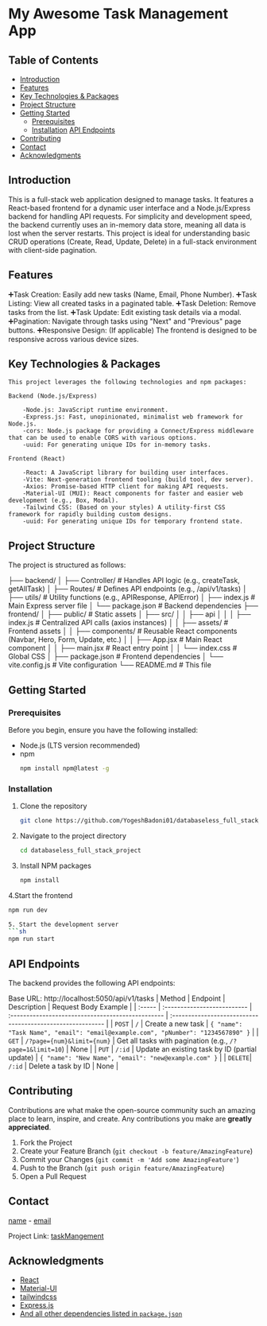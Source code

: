 # My Awesome Task Management App


## Table of Contents

- [Introduction](#introduction)
- [Features](#features)
- [Key Technologies & Packages](#key-technologies--packages)
- [Project Structure](#project-structure)
- [Getting Started](#getting-started)
  - [Prerequisites](#prerequisites)
  - [Installation](#installation)
  [API Endpoints](#6-api-endpoints)
- [Contributing](#contributing)
- [Contact](#contact)
- [Acknowledgments](#acknowledgments)

## Introduction

This is a full-stack web application designed to manage tasks. It features a React-based frontend for a dynamic user interface and a Node.js/Express backend for handling API requests. For simplicity and development speed, the backend currently uses an in-memory data store, meaning all data is lost when the server restarts. This project is ideal for understanding basic CRUD operations (Create, Read, Update, Delete) in a full-stack environment with client-side pagination.

## Features

➕Task Creation: Easily add new tasks (Name, Email, Phone Number).
➕Task Listing: View all created tasks in a paginated table.
➕Task Deletion: Remove tasks from the list.
➕Task Update: Edit existing task details via a modal.
➕Pagination: Navigate through tasks using "Next" and "Previous" page buttons.
➕Responsive Design: (If applicable) The frontend is designed to be responsive across various device sizes.

## Key Technologies & Packages

    This project leverages the following technologies and npm packages:

    Backend (Node.js/Express)

        -Node.js: JavaScript runtime environment.
        -Express.js: Fast, unopinionated, minimalist web framework for Node.js.
        -cors: Node.js package for providing a Connect/Express middleware that can be used to enable CORS with various options.
        -uuid: For generating unique IDs for in-memory tasks.
    
    Frontend (React)

        -React: A JavaScript library for building user interfaces.
        -Vite: Next-generation frontend tooling (build tool, dev server).
        -Axios: Promise-based HTTP client for making API requests.
        -Material-UI (MUI): React components for faster and easier web development (e.g., Box, Modal).
        -Tailwind CSS: (Based on your styles) A utility-first CSS framework for rapidly building custom designs.
        -uuid: For generating unique IDs for temporary frontend state.

## Project Structure

The project is structured as follows:

├── backend/
│   ├── Controller/        # Handles API logic (e.g., createTask, getAllTask)
│   ├── Routes/            # Defines API endpoints (e.g., /api/v1/tasks)
│   ├── utils/             # Utility functions (e.g., APIResponse, APIError)
│   ├── index.js           # Main Express server file
│   └── package.json       # Backend dependencies
├── frontend/
│   ├── public/            # Static assets
│   ├── src/
│   │   ├── api 
│   │   │   ├── index.js   # Centralized API calls (axios instances)
│   │   ├── assets/        # Frontend assets
│   │   ├── components/    # Reusable React components (Navbar, Hero, Form, Update, etc.)
│   │   ├── App.jsx        # Main React component
│   │   ├── main.jsx       # React entry point
│   │   └── index.css      # Global CSS 
│   ├── package.json       # Frontend dependencies
│   └── vite.config.js     # Vite configuration
└── README.md              # This file

## Getting Started


### Prerequisites

Before you begin, ensure you have the following installed:

- Node.js (LTS version recommended)
- npm
  ```sh
  npm install npm@latest -g
  ```

### Installation

1. Clone the repository
   ```sh
   git clone https://github.com/YogeshBadoni01/databaseless_full_stack_project.git
   ```
2. Navigate to the project directory
   ```sh
   cd databaseless_full_stack_project
   ```
3. Install NPM packages
   ```sh
   npm install
   ```
4.Start the frontend
   ```sh
   npm run dev

5. Start the development server
   ```sh
   npm run start
   ```

## API Endpoints
The backend provides the following API endpoints:

Base URL: http://localhost:5050/api/v1/tasks
| Method | Endpoint                    | Description                                       | Request Body Example                                       |
| :----- | :-------------------------- | :------------------------------------------------ | :--------------------------------------------------------- |
| `POST` | `/`                         | Create a new task                                 | `{ "name": "Task Name", "email": "email@example.com", "pNumber": "1234567890" }` |
| `GET`  | `/?page={num}&limit={num}`  | Get all tasks with pagination (e.g., `/?page=1&limit=10`) | None                                                       |
| `PUT`  | `/:id`                      | Update an existing task by ID (partial update)    | `{ "name": "New Name", "email": "new@example.com" }`       |
| `DELETE`| `/:id`                      | Delete a task by ID                               | None                                                       |


## Contributing

Contributions are what make the open-source community such an amazing place to learn, inspire, and create. Any contributions you make are **greatly appreciated**.

1. Fork the Project
2. Create your Feature Branch (`git checkout -b feature/AmazingFeature`)
3. Commit your Changes (`git commit -m 'Add some AmazingFeature'`)
4. Push to the Branch (`git push origin feature/AmazingFeature`)
5. Open a Pull Request


## Contact

[name](YogeshBadoni) - [email](mailto:yogibadoni706@gmail.com)

Project Link: [taskMangement](https://github.com/YogeshBadoni01/databaseless_full_stack_project.git)

## Acknowledgments

- [React](https://reactjs.org/)
- [Material-UI](https://mui.com/)
- [tailwindcss](https://https://tailwindcss.com/)
- [Express.js](https://expressjs.org/)
- [And all other dependencies listed in `package.json`](./package.json)